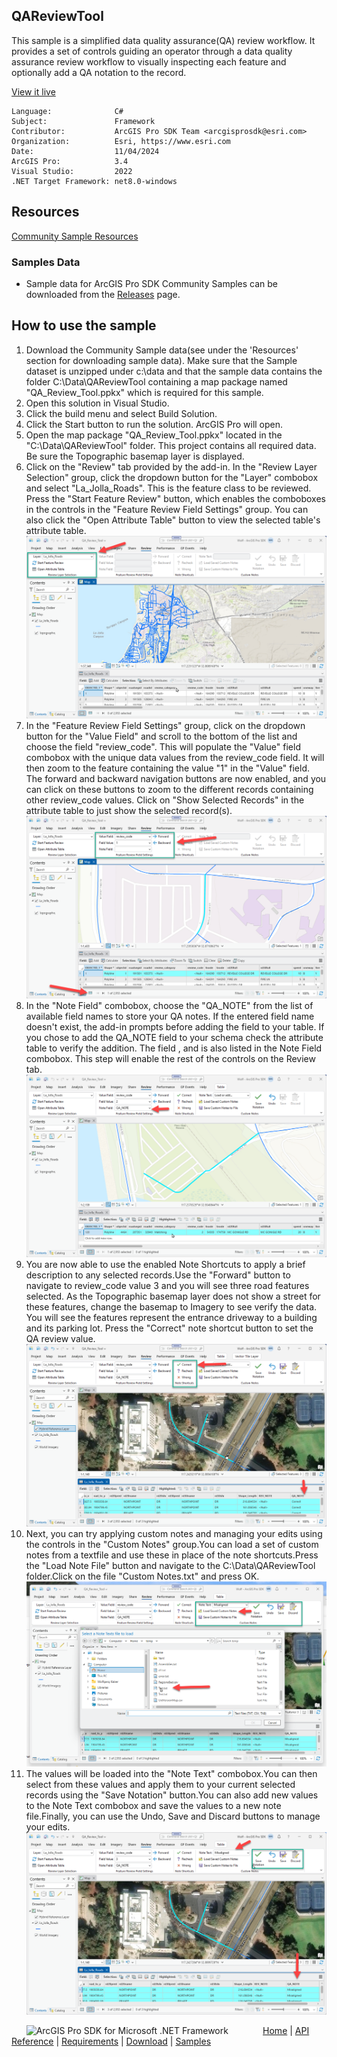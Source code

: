 ## QAReviewTool

<!-- TODO: Write a brief abstract explaining this sample -->
This sample is a simplified data quality assurance(QA) review workflow.  It provides a set of controls guiding an operator through a data quality assurance review workflow to visually inspecting each feature and optionally add a QA notation to the record.  
  


<a href="https://pro.arcgis.com/en/pro-app/sdk/" target="_blank">View it live</a>

<!-- TODO: Fill this section below with metadata about this sample-->
```
Language:              C#
Subject:               Framework
Contributor:           ArcGIS Pro SDK Team <arcgisprosdk@esri.com>
Organization:          Esri, https://www.esri.com
Date:                  11/04/2024
ArcGIS Pro:            3.4
Visual Studio:         2022
.NET Target Framework: net8.0-windows
```

## Resources

[Community Sample Resources](https://github.com/Esri/arcgis-pro-sdk-community-samples#resources)

### Samples Data

* Sample data for ArcGIS Pro SDK Community Samples can be downloaded from the [Releases](https://github.com/Esri/arcgis-pro-sdk-community-samples/releases) page.  

## How to use the sample
<!-- TODO: Explain how this sample can be used. To use images in this section, create the image file in your sample project's screenshots folder. Use relative url to link to this image using this syntax: ![My sample Image](FacePage/SampleImage.png) -->
1. Download the Community Sample data(see under the 'Resources' section for downloading sample data). Make sure that the Sample dataset is unzipped under c:\data and that the sample data contains the folder C:\Data\QAReviewTool containing a map package named "QA_Review_Tool.ppkx" which is required for this sample.
2. Open this solution in Visual Studio.  
3. Click the build menu and select Build Solution.  
4. Click the Start button to run the solution.  ArcGIS Pro will open.  
5. Open the map package "QA_Review_Tool.ppkx" located in the "C:\Data\QAReviewTool" folder.  This project contains all required data.  Be sure the Topographic basemap layer is displayed.  
6. Click on the "Review" tab provided by the add-in.  In the "Review Layer Selection" group, click the dropdown button for the "Layer" combobox and select "La_Jolla_Roads".  This is the feature class to be reviewed.  Press the "Start Feature Review" button, which enables the comboboxes in the controls in the "Feature Review Field Settings" group.  You can also click the "Open Attribute Table" button to view the selected table's attribute table.  
![UI](Screenshot/Screenshot1.png)  
7. In the "Feature Review Field Settings" group, click on the dropdown button for the "Value Field" and scroll to the bottom of the list and choose the field "review_code".  This will populate the "Value" field combobox with the unique data values from the review_code field.  It will then zoom to the feature containing the value "1" in the "Value" field.  The forward and backward navigation buttons are now enabled, and you can click on these buttons to zoom to the different records containing other review_code values.  Click on "Show Selected Records" in the attribute table to just show the selected record(s).  
![UI](Screenshot/Screenshot2.png)  
8. In the "Note Field" combobox, choose the "QA_NOTE" from the list of available field names to store your QA notes.  If the entered field name doesn't exist, the add-in prompts before adding the field to your table.  If you chose to add the QA_NOTE field to your schema check the attribute table to verify the addition.  The field , and is also listed in the Note Field combobox.  This step will enable the rest of the controls on the Review tab.  
![UI](Screenshot/Screenshot3.png)  
9. You are now able to use the enabled Note Shortcuts to apply a brief description to any selected records.Use the "Forward" button to navigate to review_code value 3 and you will see three road features selected.  As the Topographic basemap layer does not show a street for these features, change the basemap to Imagery to see verify the data.  You will see the features represent the entrance driveway to a building and its parking lot.  Press the "Correct" note shortcut button to set the QA review value.  
![UI](Screenshot/Screenshot4.png)  
10. Next, you can try applying custom notes and managing your edits using the controls in the "Custom Notes" group.You can load a set of custom notes from a textfile and use these in place of the note shortcuts.Press the "Load Note File" button and navigate to the C:\Data\QAReviewTool folder.Click on the file "Custom Notes.txt" and press OK.  
![UI](Screenshot/Screenshot5.png)  
11. The values will be loaded into the "Note Text" combobox.You can then select from these values and apply them to your current selected records using the "Save Notation" button.You can also add new values to the Note Text combobox and save the values to a new note file.Finally, you can use the Undo, Save and Discard buttons to manage your edits.  
![UI](Screenshot/Screenshot6.png)  
  

<!-- End -->

&nbsp;&nbsp;&nbsp;&nbsp;&nbsp;&nbsp;<img src="https://esri.github.io/arcgis-pro-sdk/images/ArcGISPro.png"  alt="ArcGIS Pro SDK for Microsoft .NET Framework" height = "20" width = "20" align="top"  >
&nbsp;&nbsp;&nbsp;&nbsp;&nbsp;&nbsp;&nbsp;&nbsp;&nbsp;&nbsp;&nbsp;&nbsp;
[Home](https://github.com/Esri/arcgis-pro-sdk/wiki) | <a href="https://pro.arcgis.com/en/pro-app/latest/sdk/api-reference" target="_blank">API Reference</a> | [Requirements](https://github.com/Esri/arcgis-pro-sdk/wiki#requirements) | [Download](https://github.com/Esri/arcgis-pro-sdk/wiki#installing-arcgis-pro-sdk-for-net) | <a href="https://github.com/esri/arcgis-pro-sdk-community-samples" target="_blank">Samples</a>
